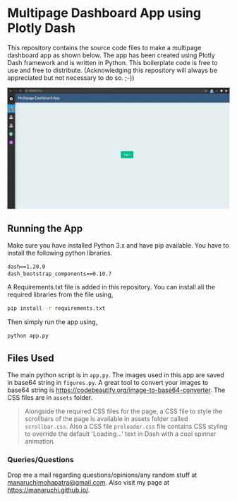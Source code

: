 # Multipage Dashboard App using Plotly Dash

This repository contains the source code files to make a multipage dashboard app as shown below. The app has been created using Plotly Dash framework and is written in Python. This boilerplate code is free to use and free to distribute. (Acknowledging this repository will always be appreciated but not necessary to do so. ;-))

<img src="https://github.com/manaruchi/dash-multipage-dashboard-boilerplate/raw/main/app.gif" style="zoom:80%;" />

## Running the App

Make sure you have installed Python 3.x and have pip available. You have to install the following python libraries.

```
dash==1.20.0
dash_bootstrap_components==0.10.7
```

A Requirements.txt file is added in this repository. You can install all the required libraries from the file using, 

```bash
pip install -r requirements.txt
```

Then simply run the app using,

```bash
python app.py
```



## Files Used

The main python script is in `app.py`. The images used in this app are saved in base64 string in `figures.py`. A great tool to convert your images to base64 string is https://codebeautify.org/image-to-base64-converter. The CSS files are in `assets` folder. 

> Alongside the required CSS files for the page, a CSS file to style the scrollbars of the page is available in assets folder called `scrollbar.css`. Also a CSS file `preloader.css` file contains CSS styling to override the default 'Loading...' text in Dash with a cool spinner animation.



### Queries/Questions

Drop me a mail regarding questions/opinions/any random stuff at manaruchimohapatra@gmail.com. Also visit my page at https://manaruchi.github.io/. 

